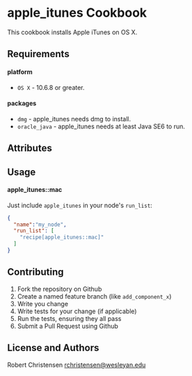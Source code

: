 apple_itunes Cookbook
=====================
This cookbook installs Apple iTunes on OS X.

Requirements
------------
#### platform
- `OS X` - 10.6.8 or greater.

#### packages
- `dmg` - apple_itunes needs dmg to install.
- `oracle_java` - apple_itunes needs at least Java SE6 to run.

Attributes
----------

Usage
-----
#### apple_itunes::mac

Just include `apple_itunes` in your node's `run_list`:

```json
{
  "name":"my_node",
  "run_list": [
    "recipe[apple_itunes::mac]"
  ]
}
```

Contributing
------------

1. Fork the repository on Github
2. Create a named feature branch (like `add_component_x`)
3. Write you change
4. Write tests for your change (if applicable)
5. Run the tests, ensuring they all pass
6. Submit a Pull Request using Github

License and Authors
-------------------
Robert Christensen <rchristensen@wesleyan.edu>